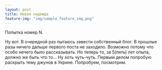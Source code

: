 ```yaml
---
layout: post
title: Новая надежда
feature-img: "img/sample_feature_img.png"
---
```


Попытка номер N.

Ну вот. В очередной раз пытаюсь завести собственный блог. В прошлые разы ничего дальше первого поста не заходило. Возможно потому что особо нечего было рассказывать. Но теперь то, за 5(пять) лет опыта, должно же быть что то... Ну хоть чуть-чуть. 
Первым делом попробую раскрыть тему джунов в Укрине. Попробуем, посмотрим.
